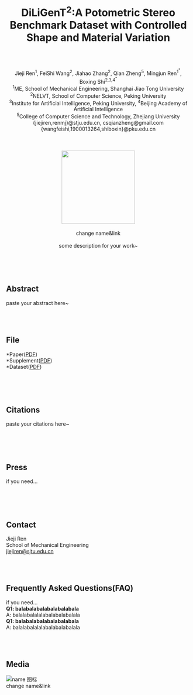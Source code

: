 # <center><b>DiLiGenT<sup>2</sup>:A Potometric Stereo Benchmark Dataset with Controlled Shape and Material Variation</b></center>
<br/><br/>
<center>Jieji Ren<sup>1</sup>, FeiShi Wang<sup>2</sup>, Jiahao Zhang<sup>2</sup>, Qian Zheng<sup>5</sup>, Mingjun Ren<sup>1<sup>*</sup></sup>, Boxing Shi<sup>2,3,4<sup>*</sup></sup></center>
<center><sup>1</sup>ME, School of Mechanical Engineering, Shanghai Jiao Tong University</center> 
<center><sup>2</sup>NELVT, School of Computer Science, Peking University</center>
<center><sup>3</sup>Institute for Artificial Intelligence, Peking University, <sup>4</sup>Beijing Academy of Artificial Intelligence</center>
<center><sup>5</sup>College of Computer Science and Technology, Zhejiang University</center>
<center>{jiejiren,renmj}@stju.edu.cn, csqianzheng@gmail.com</center>
<center>{wangfeishi,1900013264,shiboxin}@pku.edu.cn</center>
<br/><br/><br/>
<div align=center>
<img src="http://static.runoob.com/images/runoob-logo.png” width="640" height="200" />
</div>
<br/><center>change name&link</center><br/>
<center>some description for your work~</center>
<br/><br/><br/><br/>
  
## Abstract
paste your abstract here~
<br/><br/><br/><br/>  
  
## File
*Paper([PDF](ww.baidu.com))    
*Supplement([PDF](ww.baidu.com))    
*Dataset([PDF](ww.baidu.com))    
<br/><br/><br/><br/> 
  
## Citations
paste your citations here~   
<br/><br/><br/><br/> 
  
## Press
if you need...   
<br/><br/><br/><br/>    

## Contact
Jieji Ren<br/> 
School of Mechanical Engineering<br/> 
<jiejiren@sjtu.edu.cn>
<br/><br/><br/><br/>

## Frequently Asked Questions(FAQ)
if you need...    
**Q1: balabalabalabalabalabala**<br/>
A: balalabalalalabalabalabalala<br/>
**Q1: balabalabalabalabalabala**<br/>
A: balalabalalalabalabalabalala
<br/><br/><br/><br/>  

## Media
![name 图标](http://static.runoob.com/images/runoob-logo.png)     
change name&link


